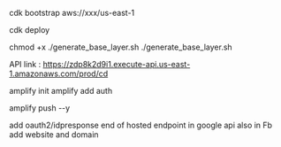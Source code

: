 cdk bootstrap aws://xxx/us-east-1

cdk deploy


<!-- generate base layer -->
chmod +x ./generate_base_layer.sh
./generate_base_layer.sh

 
API link : https://zdp8k2d9i1.execute-api.us-east-1.amazonaws.com/prod/cd

amplify init
amplify add auth

amplify push --y

add oauth2/idpresponse end of hosted endpoint in google api also in Fb add website and domain
